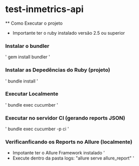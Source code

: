 # test-inmetrics-api

** Como Executar o projeto
* Importante ter o ruby instalado versão 2.5 ou superior

### Instalar o bundler
'
gem install bundler
'

### Instalar as Depedências do Ruby (projeto)
'
bundle install
'

### Executar Localmente
'
bundle exec cucumber
'

### Executar no servidor CI (gerando reports JSON)
'
bundle exec cucumber -p ci
'
### Verificanficando os Reports no Allure (localmente)
* Impotante ter o Allure Framework instalado
'
* Execute dentro da pasta logs: "allure serve allure_report"
'
